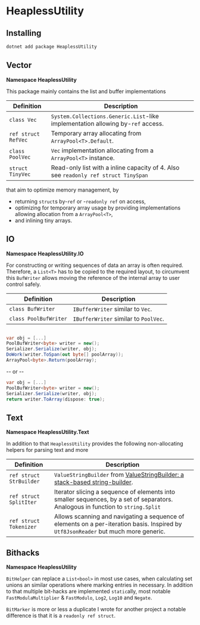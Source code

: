 # HeaplessUtility

## Installing

```powershell
dotnet add package HeaplessUtility
```
## Vector
**Namespace HeaplessUtility**

This package mainly contains the list and buffer implementations

| Definition          | Description                                                                         |
| ------------------- | ----------------------------------------------------------------------------------- |
| `class Vec`         | `System.Collections.Generic.List`-like implementation allowing by-`ref` access.     |
| `ref struct RefVec` | Temporary array allocating from `ArrayPool<T>.Default`.                             |
| `class PoolVec`     | `Vec` implementation allocating from a `ArrayPool<T>` instance.                     |
| `struct TinyVec`    | Read-only list with a inline capacity of 4. Also see `readonly ref struct TinySpan` |

that aim to optimize memory management, by

- returning `struct`s by-`ref` or -`readonly ref` on access, 
- optimizing for temporary array usage by providing implementations allowing allocation from a `ArrayPool<T>`,
- and inlining tiny arrays.

## IO
**Namespace HeaplessUtility.IO**

For constructing or writing sequences of data an array is often required. Therefore, a `List<T>` has to be copied to the required layout, to circumvent this `BufWriter` allows moving the reference of the internal array to user control safely.

| Definition            | Description                           |
| --------------------- | ------------------------------------- |
| `class BufWriter`     | `IBufferWriter` similar to `Vec`.     |
| `class PoolBufWriter` | `IBufferWriter` similar to `PoolVec`. |

```csharp

var obj = [...]
PoolBufWriter<byte> writer = new();
Serializer.Serialize(writer, obj);
DoWork(writer.ToSpan(out byte[] poolArray));
ArrayPool<byte>.Return(poolArray);
```

-- or --

```csharp
var obj = [...]
PoolBufWriter<byte> writer = new();
Serializer.Serialize(writer, obj);
return writer.ToArray(dispose: true);
```

## Text
**Namespace HeaplessUtility.Text**

In addition to that `HeaplessUtility` provides the following non-allocating helpers for parsing text and more

| Definition              | Description                                                                                                                                                                                |
| ----------------------- | ------------------------------------------------------------------------------------------------------------------------------------------------------------------------------------------ |
| `ref struct StrBuilder` | `ValueStringBuilder` from [ValueStringBuilder: a stack-based string-builder](https://andrewlock.net/a-deep-dive-on-stringbuilder-part-6-vaulestringbuilder-a-stack-based-string-builder/). |
| `ref struct SplitIter`  | Iterator slicing a sequence of elements into smaller sequences, by a set of separators. Analogous in function to `string.Split`                                                            |
| `ref struct Tokenizer`  | Allows scanning and navigating a sequence of elements on a per-iteration basis. Inspired by `Utf8JsonReader` but much more generic.                                                        |

## Bithacks
**Namespace HeaplessUtility**

`BitHelper` can replace a `List<bool>` in most use cases, when calculating set unions an similar operations where marking entries in necessary. In addition to that multiple bit-hacks are implemented `static`ally, most notable `FastModulaMultiplier` & `FastModulo`, `Log2`, `Log10` and `Negate`.

`BitMarker` is more or less a duplicate I wrote for another project a notable difference is that it is a `readonly ref struct`.
